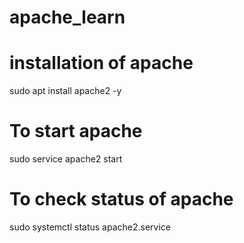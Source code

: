 # apache_learn

# installation of apache

sudo apt install apache2 -y

# To start apache

sudo service apache2 start

# To check status of apache

sudo systemctl status apache2.service